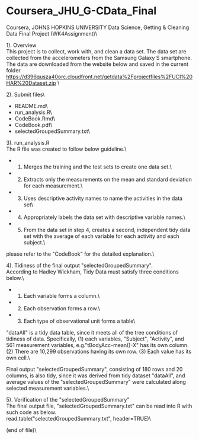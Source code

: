 # Coursera_JHU_G-CData_Final
Coursera, JOHNS HOPKINS UNIVERSITY Data Science, Getting &amp; Cleaning Data Final Project (WK4Assignment)\

1). Overview\
This project is to collect, work with, and clean a data set. The data set are collected from the accelerometers from the Samsung Galaxy S smartphone.\
The data are downloaded from the website below and saved in the current folder.\
https://d396qusza40orc.cloudfront.net/getdata%2Fprojectfiles%2FUCI%20HAR%20Dataset.zip \

2). Submit files\
 - README.md\
 - run_analysis.R\
 - CodeBook.Rmd\
 - CodeBook.pdf\
 - selectedGroupedSummary.txt\

3). run_analysis.R\
The R file was created to follow below guideline.\
 - 1. Merges the training and the test sets to create one data set.\
 - 2. Extracts only the measurements on the mean and standard deviation for each measurement.\
 - 3. Uses descriptive activity names to name the activities in the data set\
 - 4. Appropriately labels the data set with descriptive variable names.\
 - 5. From the data set in step 4, creates a second, independent tidy data set with the average of each variable for each activity and each subject.\

please refer to the "CodeBook" for the detailed explanation.\

4). Tidiness of the final output "selectedGroupedSummary".\
According to Hadley Wickham, Tidy Data must satisfy three conditions below.\
 - 1. Each variable forms a column.\
 - 2. Each observation forms a row.\
 - 3. Each type of observational unit forms a table\

"dataAll" is a tidy data table, since it meets all of the tree conditions of tidiness of data. Specifically, (1) each variables, "Subject", "Activity", and 561 measurement variables, e.g."tBodyAcc-mean()-X" has its own column. (2) There are 10,299 observations having its own row. (3) Each value has its own cell.\

Final output "selectedGroupedSummary", consisting of 180 rows and 20 columns, is also tidy, since it was derived from tidy dataset "dataAll", and average values of the "selectedGroupedSummary" were calculated along selected measurement variables.\

5). Verification of the "selectedGroupedSummary"\
The final output file, "selectedGroupedSummary.txt" can be read into R with such code as below.\
read.table("selectedGroupedSummary.txt", header=TRUE)\

(end of file)\
